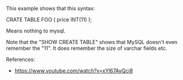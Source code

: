 This example shows that this syntax:

CRATE TABLE FOO (
    price INT(11)
);

Means nothing to mysql.

Note that the "SHOW CREATE TABLE" shows that MySQL doesn't even remember the "11".
It does remember the size of varchar fields etc.

References:
- https://www.youtube.com/watch?v=xYl67AvQci8

